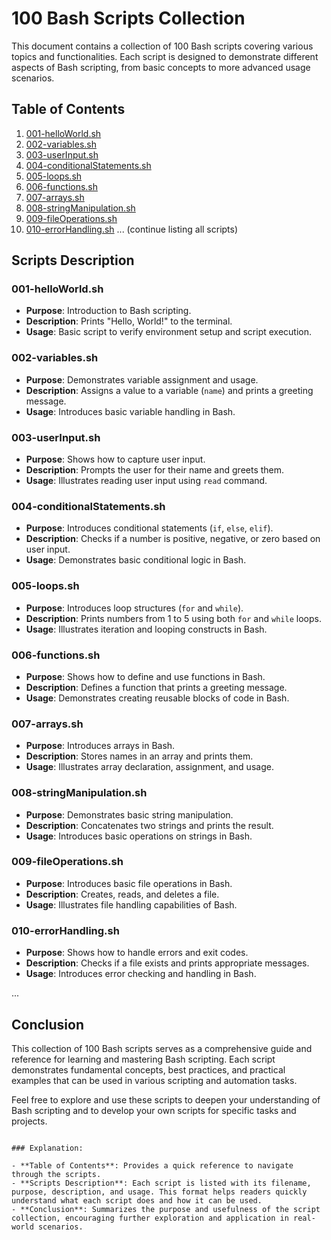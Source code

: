 

# 100 Bash Scripts Collection

This document contains a collection of 100 Bash scripts covering various topics and functionalities. Each script is designed to demonstrate different aspects of Bash scripting, from basic concepts to more advanced usage scenarios.

## Table of Contents

1. [001-helloWorld.sh](#001-helloworldsh)
2. [002-variables.sh](#002-variablessh)
3. [003-userInput.sh](#003-userinputsh)
4. [004-conditionalStatements.sh](#004-conditionalstatementssh)
5. [005-loops.sh](#005-loopssh)
6. [006-functions.sh](#006-functionssh)
7. [007-arrays.sh](#007-arrayssh)
8. [008-stringManipulation.sh](#008-stringmanipulationsh)
9. [009-fileOperations.sh](#009-fileoperationsh)
10. [010-errorHandling.sh](#010-errorhandlingsh)
   ...
   (continue listing all scripts)

## Scripts Description

### 001-helloWorld.sh
- **Purpose**: Introduction to Bash scripting.
- **Description**: Prints "Hello, World!" to the terminal.
- **Usage**: Basic script to verify environment setup and script execution.

### 002-variables.sh
- **Purpose**: Demonstrates variable assignment and usage.
- **Description**: Assigns a value to a variable (`name`) and prints a greeting message.
- **Usage**: Introduces basic variable handling in Bash.

### 003-userInput.sh
- **Purpose**: Shows how to capture user input.
- **Description**: Prompts the user for their name and greets them.
- **Usage**: Illustrates reading user input using `read` command.

### 004-conditionalStatements.sh
- **Purpose**: Introduces conditional statements (`if`, `else`, `elif`).
- **Description**: Checks if a number is positive, negative, or zero based on user input.
- **Usage**: Demonstrates basic conditional logic in Bash.

### 005-loops.sh
- **Purpose**: Introduces loop structures (`for` and `while`).
- **Description**: Prints numbers from 1 to 5 using both `for` and `while` loops.
- **Usage**: Illustrates iteration and looping constructs in Bash.

### 006-functions.sh
- **Purpose**: Shows how to define and use functions in Bash.
- **Description**: Defines a function that prints a greeting message.
- **Usage**: Demonstrates creating reusable blocks of code in Bash.

### 007-arrays.sh
- **Purpose**: Introduces arrays in Bash.
- **Description**: Stores names in an array and prints them.
- **Usage**: Illustrates array declaration, assignment, and usage.

### 008-stringManipulation.sh
- **Purpose**: Demonstrates basic string manipulation.
- **Description**: Concatenates two strings and prints the result.
- **Usage**: Introduces basic operations on strings in Bash.

### 009-fileOperations.sh
- **Purpose**: Introduces basic file operations in Bash.
- **Description**: Creates, reads, and deletes a file.
- **Usage**: Illustrates file handling capabilities of Bash.

### 010-errorHandling.sh
- **Purpose**: Shows how to handle errors and exit codes.
- **Description**: Checks if a file exists and prints appropriate messages.
- **Usage**: Introduces error checking and handling in Bash.

...

## Conclusion

This collection of 100 Bash scripts serves as a comprehensive guide and reference for learning and mastering Bash scripting. Each script demonstrates fundamental concepts, best practices, and practical examples that can be used in various scripting and automation tasks.

Feel free to explore and use these scripts to deepen your understanding of Bash scripting and to develop your own scripts for specific tasks and projects.
```

### Explanation:

- **Table of Contents**: Provides a quick reference to navigate through the scripts.
- **Scripts Description**: Each script is listed with its filename, purpose, description, and usage. This format helps readers quickly understand what each script does and how it can be used.
- **Conclusion**: Summarizes the purpose and usefulness of the script collection, encouraging further exploration and application in real-world scenarios.

